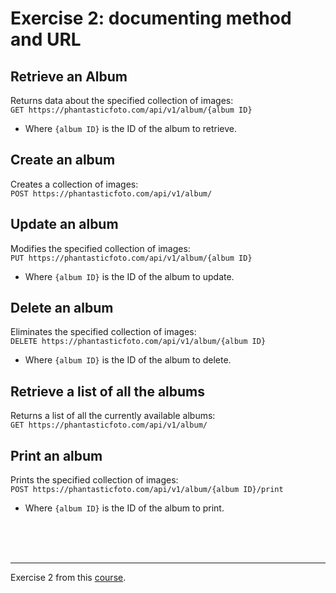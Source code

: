 # Exercise 2: documenting method and URL
## Retrieve an Album
Returns data about the specified collection of images:  
`GET https://phantasticfoto.com/api/v1/album/{album ID}`  
* Where `{album ID}` is the ID of the album to retrieve.

## Create an album
Creates a collection of images:  
`POST https://phantasticfoto.com/api/v1/album/`  

## Update an album
Modifies the specified collection of images:  
`PUT https://phantasticfoto.com/api/v1/album/{album ID}`  
* Where `{album ID}` is the ID of the album to update.

## Delete an album
Eliminates the specified collection of images:  
`DELETE https://phantasticfoto.com/api/v1/album/{album ID}`  
* Where `{album ID}` is the ID of the album to delete.

## Retrieve a list of all the albums
Returns a list of all the currently available albums:  
`GET https://phantasticfoto.com/api/v1/album/`  

## Print an album
Prints the specified collection of images:  
`POST https://phantasticfoto.com/api/v1/album/{album ID}/print`  
* Where `{album ID}` is the ID of the album to print.

<br><br><br>
***
Exercise 2 from this [course].  

[course]: https://www.udemy.com/course/learn-api-technical-writing-2-rest-for-writers/
